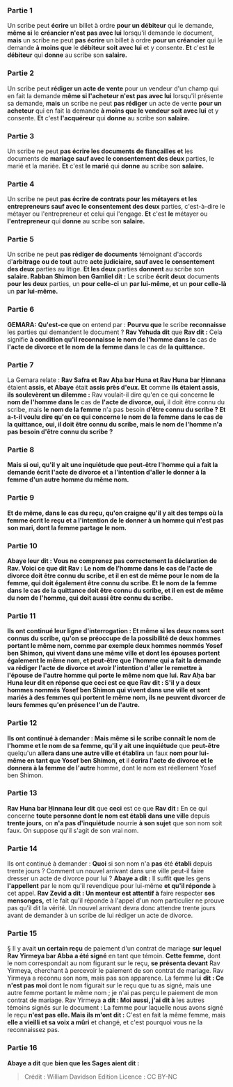 
### Partie 1
Un scribe peut <b>écrire</b> un billet à ordre <b>pour un débiteur</b> qui le demande, <b>même si</b> le <b>créancier n'est pas avec lui</b> lorsqu'il demande le document, <b>mais</b> un scribe ne peut <b>pas écrire</b> un billet à ordre <b>pour un créancier</b> qui le demande <b>à moins que</b> le <b>débiteur soit avec lui</b> et y consente. <b>Et</b> c'est <b>le débiteur</b> qui <b>donne</b> au scribe son <b>salaire.</b>

### Partie 2
Un scribe peut <b>rédiger un acte de vente</b> pour un vendeur</b> d'un champ qui en fait la demande <b>même si l'acheteur n'est pas avec lui</b> lorsqu'il présente sa demande, <b>mais</b> un scribe ne peut <b>pas rédiger</b> un acte de vente <b>pour un acheteur</b> qui en fait la demande <b>à moins que le vendeur soit avec lui</b> et y consente. <b>Et</b> c'est <b>l'acquéreur</b> qui <b>donne</b> au scribe son <b>salaire.</b>

### Partie 3
Un scribe ne peut <b>pas écrire les documents de fiançailles et</b> les documents de <b>mariage sauf avec le consentement des deux</b> parties, le marié et la mariée. <b>Et</b> c'est <b>le marié</b> qui <b>donne</b> au scribe son <b>salaire.</b>

### Partie 4
Un scribe ne peut <b>pas écrire de contrats pour les métayers et les entrepreneurs sauf avec le consentement des deux</b> parties, c'est-à-dire le métayer ou l'entrepreneur et celui qui l'engage. <b>Et</b> c'est <b>le</b> métayer ou <b>l'entrepreneur</b> qui <b>donne</b> au scribe son <b>salaire.</b>

### Partie 5
Un scribe ne peut <b>pas rédiger de documents</b> témoignant d'accords d'<b>arbitrage</b> <b>ou de tout</b> autre <b>acte judiciaire, sauf avec le consentement des deux</b> parties au litige. <b>Et les deux</b> parties <b>donnent</b> au scribe son <b>salaire. Rabban Shimon ben Gamliel dit :</b> Le scribe <b>écrit deux</b> documents <b>pour les deux</b> parties, un <b>pour celle-ci</b> un <b>par lui-même, et</b> un <b>pour celle-là</b> un <b>par lui-même.</b>

### Partie 6
<strong>GEMARA:</strong> <b>Qu'est-ce que</b> on entend par : <b>Pourvu que</b> le scribe <b>reconnaisse</b> les parties qui demandent le document ? <b>Rav Yehuda dit</b> que <b>Rav dit :</b> Cela signifie <b>à condition qu'il reconnaisse le nom de l'homme dans le</b> cas de <b>l'acte de divorce et le nom de la femme dans</b> le cas de <b>la quittance.</b>

### Partie 7
La Gemara relate : <b>Rav Safra et Rav Aḥa bar Huna et Rav Huna bar Ḥinnana</b> étaient <b>assis, et Abaye</b> était <b>assis près d'eux. Et</b> comme <b>ils étaient assis, ils soulevèrent un dilemme :</b> Rav voulait-il dire qu'en ce qui concerne <b>le nom de l'homme dans le</b> cas de <b>l'acte de divorce, oui,</b> il doit être connu du scribe, mais <b>le nom de la femme</b> n'a pas besoin <b>d'être connu du scribe ? Et a-t-il voulu dire qu'en ce qui concerne <b>le nom de la femme dans</b> le cas de <b>la quittance, oui,</b> il doit être connu du scribe, mais <b>le nom de l'homme</b> n'a pas besoin <b>d'être connu du scribe ?

### Partie 8
<b>Mais</b> si oui, <b>qu'il y ait</b> une inquiétude</b> que <b>peut-être</b> l'homme qui a fait la demande <b>écrit l'acte de divorce et</b> a l'intention <b>d'aller le donner à la femme d'un autre</b> homme du même nom.

### Partie 9
<b>Et</b> de même, dans le cas du reçu, qu'on craigne qu'il y ait des <b>temps</b> où la <b>femme écrit</b> le <b>reçu et</b> a l'intention de le <b>donner</b> <b>à un homme qui n'est pas son</b> mari, dont la femme partage le nom.

### Partie 10
<b>Abaye leur dit :</b> Vous ne comprenez pas correctement la déclaration de Rav. <b>Voici</b> ce que dit <b>Rav : Le nom de l'homme dans</b> le cas de <b>l'acte de divorce</b> doit être connu du scribe, <b>et il en est de même pour le nom de la femme,</b> qui doit également être connu du scribe. Et <b>le nom de la femme dans</b> le cas de <b>la quittance</b> doit être connu du scribe, <b>et il en est de même du nom de l'homme,</b> qui doit aussi être connu du scribe.

### Partie 11
Ils ont continué leur ligne d'interrogation : <b>Et</b> même si les deux noms sont connus du scribe, <b>qu'on se préoccupe</b> de la possibilité de <b>deux</b> hommes portant le même nom, comme par exemple deux hommes nommés <b>Yosef ben Shimon, qui vivent dans une même ville</b> et dont les épouses portent également le même nom, et <b>peut-être</b> que l'homme qui a fait la demande va <b>rédiger l'acte de divorce et</b> avoir l'intention <b>d'aller le remettre à l'épouse de l'autre</b> homme qui porte le même nom que lui. <b>Rav Aḥa bar Huna leur dit</b> en réponse que <b>ceci</b> est ce que <b>Rav dit :</b> S'il y a <b>deux</b> hommes nommés <b>Yosef ben Shimon qui vivent dans une ville</b> et sont mariés à des femmes qui portent le même nom, <b>ils ne peuvent divorcer de leurs femmes qu'en présence l'un de l'autre.</b>

### Partie 12
Ils ont continué à demander : <b>Mais</b> même si le scribe connaît le nom de l'homme et le nom de sa femme, <b>qu'il y ait</b> une inquiétude</b> que <b>peut-être</b> quelqu'un <b>allera dans une autre ville et établira</b> un faux <b>nom pour lui-même en tant que Yosef ben Shimon, et</b> il <b>écrira l'acte de divorce et le donnera à la femme de l'autre</b> homme, dont le nom est réellement Yosef ben Shimon.

### Partie 13
<b>Rav Huna bar Ḥinnana leur dit</b> que <b>ceci</b> est ce que <b>Rav dit :</b> En ce qui concerne <b>toute personne dont le nom est établi dans une ville</b> depuis <b>trente jours,</b> on <b>n'a pas d'inquiétude</b> nourrie <b>à son sujet</b> que son nom soit faux. On suppose qu'il s'agit de son vrai nom.

### Partie 14
Ils ont continué à demander : <b>Quoi</b> si son nom n'a <b>pas</b> été <b>établi</b> depuis trente jours ? Comment un nouvel arrivant dans une ville peut-il faire dresser un acte de divorce pour lui ? <b>Abaye a dit :</b> Il suffit <b>que</b> les gens <b>l'appellent</b> par le nom qu'il revendique pour lui-même <b>et qu'il réponde</b> à cet appel. <b>Rav Zevid a dit : Un menteur est attentif à</b> faire respecter <b>ses mensonges,</b> et le fait qu'il réponde à l'appel d'un nom particulier ne prouve pas qu'il dit la vérité. Un nouvel arrivant devra donc attendre trente jours avant de demander à un scribe de lui rédiger un acte de divorce.

### Partie 15
§ Il y avait <b>un certain reçu</b> de paiement d'un contrat de mariage <b>sur lequel Rav Yirmeya bar Abba a été signé</b> en tant que témoin. <b>Cette femme,</b> dont le nom correspondait au nom figurant sur le reçu, <b>se présenta devant</b> Rav Yirmeya, cherchant à percevoir le paiement de son contrat de mariage. Rav Yirmeya a reconnu son nom, mais pas son apparence. La femme lui <b>dit : Ce n'est pas moi</b> dont le nom figurait sur le reçu que tu as signé, mais une autre femme portant le même nom ; je n'ai pas perçu le paiement de mon contrat de mariage. Rav Yirmeya <b>a dit : Moi aussi, j'ai dit à</b> les autres témoins signés sur le document : La femme pour laquelle nous avons signé le reçu <b>n'est pas elle. Mais ils m'ont dit :</b> C'est en fait la même femme, mais <b>elle a vieilli et sa voix a mûri</b> et changé, et c'est pourquoi vous ne la reconnaissez pas.

### Partie 16
<b>Abaye a dit</b> que <b>bien que les Sages aient dit :</b>

>Crédit : William Davidson Edition
>Licence : CC BY-NC